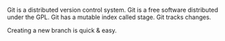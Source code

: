 Git is a distributed version control system.
Git is a free software distributed under the GPL.
Git has a mutable index called stage.
Git tracks changes.

Creating a new branch is quick & easy.
